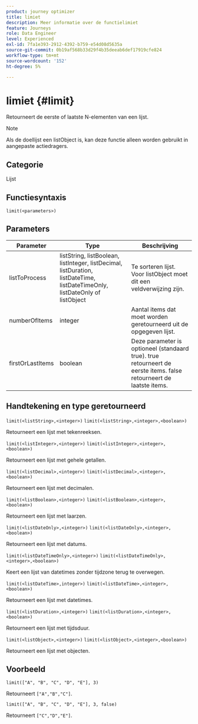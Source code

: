 ```yaml
---
product: journey optimizer
title: limiet
description: Meer informatie over de functielimiet
feature: Journeys
role: Data Engineer
level: Experienced
exl-id: 7fa1e393-2912-4392-b759-e54d08d5635a
source-git-commit: 0b19af568b33d29f4b35deeab6def17919cfe824
workflow-type: tm+mt
source-wordcount: '152'
ht-degree: 5%

---
```


# limiet {#limit}

Retourneert de eerste of laatste N-elementen van een lijst.

>[!NOTE]
>
>Als de doellijst een listObject is, kan deze functie alleen worden gebruikt in aangepaste actiedragers.

## Categorie

Lijst

## Functiesyntaxis

`limit(<parameters>)`

## Parameters

| Parameter | Type | Beschrijving |
|-----------|------------------|------------------|
| listToProcess | listString, listBoolean, listInteger, listDecimal, listDuration, listDateTime, listDateTimeOnly, listDateOnly of listObject | Te sorteren lijst. Voor listObject moet dit een veldverwijzing zijn. |
| numberOfItems | integer | Aantal items dat moet worden geretourneerd uit de opgegeven lijst. |
| firstOrLastItems | boolean | Deze parameter is optioneel (standaard true). true retourneert de eerste items. false retourneert de laatste items. |

## Handtekening en type geretourneerd

`limit(<listString>,<integer>)`
`limit(<listString>,<integer>,<boolean>)`

Retourneert een lijst met tekenreeksen.

`limit(<listInteger>,<integer>)`
`limit(<listInteger>,<integer>,<boolean>)`

Retourneert een lijst met gehele getallen.

`limit(<listDecimal>,<integer>)`
`limit(<listDecimal>,<integer>,<boolean>)`

Retourneert een lijst met decimalen.

`limit(<listBoolean>,<integer>)`
`limit(<listBoolean>,<integer>,<boolean>)`

Retourneert een lijst met laarzen.

`limit(<listDateOnly>,<integer>)`
`limit(<listDateOnly>,<integer>,<boolean>)`

Retourneert een lijst met datums.

`limit(<listDateTimeOnly>,<integer>)`
`limit(<listDateTimeOnly>,<integer>,<boolean>)`

Keert een lijst van datetimes zonder tijdzone terug te overwegen.

`limit(<listDateTime>,integer>)`
`limit(<listDateTime>,<integer>,<boolean>)`

Retourneert een lijst met datetimes.

`limit(<listDuration>,<integer>)`
`limit(<listDuration>,<integer>,<boolean>)`

Retourneert een lijst met tijdsduur.

`limit(<listObject>,<integer>)`
`limit(<listObject>,<integer>,<boolean>)`

Retourneert een lijst met objecten.

## Voorbeeld

`limit(["A", "B", "C", "D", "E"], 3)`

Retourneert `["A","B","C"]`.

`limit(["A", "B", "C", "D", "E"], 3, false)`

Retourneert `["C","D","E"]`.
